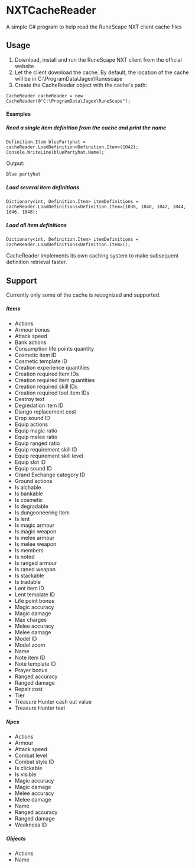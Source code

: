 # NXTCacheReader
A simple C# program to help read the RuneScape NXT client cache files

## Usage

1. Download, install and run the RuneScape NXT client from the official website
2. Let the client download the cache. By default, the location of the cache will be in C:\ProgramData\Jagex\Runescape
3. Create the CacheReader object with the cache's path:
```
CacheReader cacheReader = new CacheReader(@"C:\ProgramData\Jagex\RuneScape");
```

#### Examples
##### Read a single item definition from the cache and print the name
```
Definition.Item bluePartyhat = cacheReader.LoadDefinition<Definition.Item>(1042);
Console.WriteLine(bluePartyhat.Name);
```
Output:
```
Blue partyhat
```

##### Load several item definitions
```
Dictionary<int, Definition.Item> itemDefinitions = cacheReader.LoadDefinitions<Definition.Item>(1038, 1040, 1042, 1044, 1046, 1048);
```

##### Load all item definitions
```
Dictionary<int, Definition.Item> itemDefinitions = cacheReader.LoadDefinitions<Definition.Item>();
```

CacheReader implements its own caching system to make subsequent definition retrieval faster.

## Support
Currently only some of the cache is recognized and supported.

##### Items
- Actions
- Armour bonus
- Attack speed
- Bank actions
- Consumption life points quantity
- Cosmetic item ID
- Cosmetic template ID
- Creation experience quantities
- Creation required item IDs
- Creation required item quantities
- Creation required skill IDs
- Creation required tool item IDs
- Destroy text
- Degredation item ID
- Diango replacement cost
- Drop sound ID
- Equip actions
- Equip magic ratio
- Equip melee ratio
- Equip ranged ratio
- Equip requirement skill ID
- Equip requirement skill level
- Equip slot ID
- Equip sound ID
- Grand Exchange category ID
- Ground actions
- Is alchable
- Is bankable
- Is cosmetic
- Is degradable
- Is dungeoneering item
- Is lent
- Is magic armour
- Is magic weapon
- Is melee armour
- Is melee weapon
- Is members
- Is noted
- Is ranged armour
- Is raned weapon
- Is stackable
- Is tradable
- Lent item ID
- Lent template ID
- Life point bonus
- Magic accuracy
- Magic damage
- Max charges
- Melee accuracy
- Melee damage
- Model ID
- Model zoom
- Name
- Note item ID
- Note template ID
- Prayer bonus
- Ranged accuracy
- Ranged damage
- Repair cost
- Tier
- Treasure Hunter cash out value
- Treasure Hunter text

##### Npcs
- Actions
- Armour
- Attack speed
- Combat level
- Combat style ID
- Is clickable
- Is visible
- Magic accuracy
- Magic damage
- Melee accuracy
- Melee damage
- Name
- Ranged accuracy
- Ranged damage
- Weakness ID

##### Objects
- Actions
- Name
